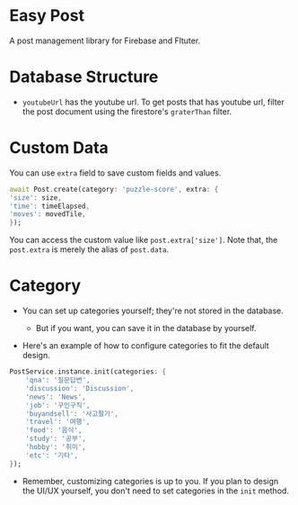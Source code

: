 # Easy Post

A post management library for Firebase and Fltuter.



# Database Structure


- `youtubeUrl` has the youtube url. To get posts that has youtube url, filter the post document using the firestore's `graterThan` filter.


# Custom Data


You can use `extra` field to save custom fields and values.

```dart
await Post.create(category: 'puzzle-score', extra: {
'size': size,
'time': timeElapsed,
'moves': movedTile,
});
```


You can access the custom value like `post.extra['size']`. Note that, the `post.extra` is merely the alias of `post.data`.




# Category

- You can set up categories yourself; they're not stored in the database.
  - But if you want, you can save it in the database by yourself.

- Here's an example of how to configure categories to fit the default design.

```dart
PostService.instance.init(categories: {
    'qna': '질문답변',
    'discussion': 'Discussion',
    'news': 'News',
    'job': '구인구직',
    'buyandsell': '사고팔기',
    'travel': '여행',
    'food': '음식',
    'study': '공부',
    'hobby': '취미',
    'etc': '기타',
});
```

- Remember, customizing categories is up to you. If you plan to design the UI/UX yourself, you don't need to set categories in the `init` method.



